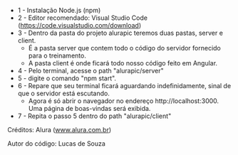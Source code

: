 * 1 - Instalação Node.js (npm)
* 2 - Editor recomendado: Visual Studio Code (https://code.visualstudio.com/download)
* 3 - Dentro da pasta do projeto alurapic teremos duas pastas, server e client. 
	* É a pasta server que contem todo o código do servidor fornecido para o treinamento. 
	* A pasta client é onde ficará todo nosso código feito em Angular.
* 4 - Pelo terminal, acesse o path "alurapic/server"
* 5 - digite o comando "npm start".
* 6 - Repare que seu terminal ficará aguardando indefinidamente, sinal de que o servidor está escutando. 
	* Agora é só abrir o navegador no endereço http://localhost:3000. Uma página de boas-vindas será exibida.
* 7 - Repita o passo 5 dentro do path "alurapic/client"


Créditos: Alura (www.alura.com.br)

Autor do código: Lucas de Souza
